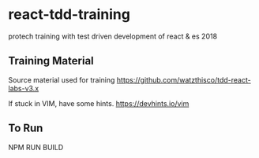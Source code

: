 # react-tdd-training

protech training with test driven development of react &amp; es 2018

## Training Material

Source material used for training <https://github.com/watzthisco/tdd-react-labs-v3.x>

If stuck in VIM, have some hints. <https://devhints.io/vim>

## To Run

NPM RUN BUILD
